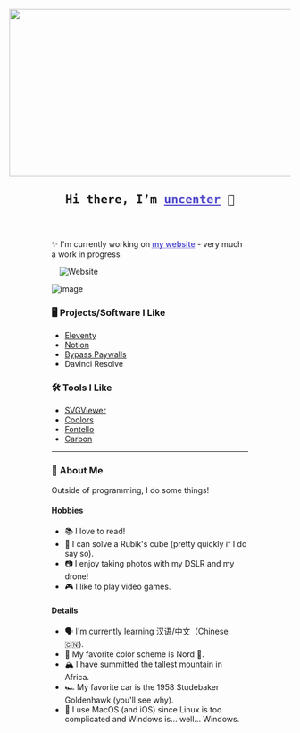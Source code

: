 <br>
<div align="center">
  <img src="https://i.pinimg.com/originals/a2/f4/90/a2f490b01fff8004dbc50ffc5ac7100e.gif" width="600" height="300"/>
</div>

<h2 style="text-align: center"><samp> Hi there, I’m <a style="text-decoration: underline #5049cc; color: #5049cc;" href="https://uncenter.org" target="_blank" rel="noopener noreferrer">uncenter</a> 👋</h2>
<div style="margin: auto; width: 70%; padding: 10px;">

<br>

✨ I'm currently working on <a style="text-decoration: underline dotted #5049cc; color: #5049cc; font-weight: 600;" href="https://uncenter.org">my website</a> - very much a work in progress
  
&emsp;![Website](https://img.shields.io/website?down_color=red&down_message=down&up_color=green&up_message=online&url=https%3A%2F%2Funcenter.org)

![image](https://projecteuler.net/profile/uncenter.png)

### 🖥️ Projects/Software I Like
* [Eleventy](https://www.11ty.dev)
* [Notion](https://notion.so)
* [Bypass Paywalls](https://gitlab.com/magnolia1234/bypass-paywalls-chrome-clean)
* Davinci Resolve

### 🛠️ Tools I Like
* [SVGViewer](https://svgviewer.dev)
* [Coolors](https://coolors.co)
* [Fontello](https://fontello.com/)
* [Carbon](https://carbon.now.sh)

<hr>

### 🤙 About Me

Outside of programming, I do some things!

#### Hobbies

* 📚 I love to read!
* 🧩 I can solve a Rubik's cube (pretty quickly if I do say so).
* 📷 I enjoy taking photos with my DSLR and my drone!
* 🎮 I like to play video games.

#### Details

* 🗣️ I'm currently learning 汉语/中文（Chinese 🇨🇳).
* 🎨 My favorite color scheme is Nord 🗻.
* 🏔️ I have summitted the tallest mountain in Africa.
* 🏎️ My favorite car is the 1958 Studebaker Goldenhawk (you'll see why).
*  I use MacOS (and iOS) since Linux is too complicated and Windows is... well... Windows.

<br>
</div>

